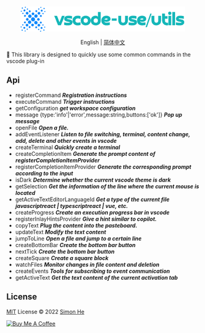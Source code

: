 <p align="center">
<img src="./assets/kv.png" alt="vscode-use/utils">
</p>
<p align="center"> English | <a href="./README_zh.md">简体中文</a></p>

🐰 This library is designed to quickly use some common commands in the vscode plug-in

## Api

- registerCommand ***Registration instructions***
- executeCommand ***Trigger instructions***
- getConfiguration ***get workspace configuration***
- message {type:'info'|'error',message:string,buttons:['ok']} ***Pop up message***
- openFile ***Open a file.***
- addEventListener ***Listen to file switching, terminal, content change, add, delete and other events in vscode***
- createTerminal ***Quickly create a terminal***
- createCompletionItem ***Generate the prompt content of registerCompletionItemProvider***
- registerCompletionItemProvider ***Generate the corresponding prompt according to the input***
- isDark ***Determine whether the current vscode theme is dark***
- getSelection ***Get the information of the line where the current mouse is located***
- getActiveTextEditorLanguageId ***Get a type of the current file javascriptreact | typescriptreact | vue, etc.***
- createProgress ***Create an execution progress bar in vscode***
- registerInlayHintsProvider ***Give a hint similar to copilot.***
- copyText ***Plug the content into the pasteboard.***
- updateText ***Modify the text content***
- jumpToLine ***Open a file and jump to a certain line***
- createBottomBar ***Create the bottom bar button***
- nextTick ***Create the bottom bar button***
- createSquare ***Create a square block***
- watchFiles ***Monitor changes in file content and deletion***
- createEvents ***Tools for subscribing to event communication***
- getActiveText ***Get the text content of the current activation tab***

## License

[MIT](./LICENSE) License © 2022 [Simon He](https://github.com/Simon-He95)

<a href="https://github.com/Simon-He95/sponsor" target="_blank"><img src="https://cdn.buymeacoffee.com/buttons/default-orange.png" alt="Buy Me A Coffee" style="height: 51px !important;width: 217px !important;" ></a>
